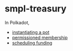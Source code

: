 # smpl-treasury

In Polkadot, 

* [instantiating a pot]()
* [permissioned membership]()
* [scheduling funding]()